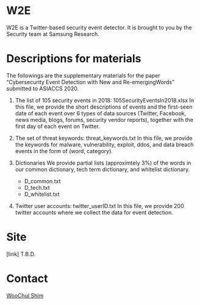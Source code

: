 # W2E
W2E is a Twitter-based security event detector. It is brought to you by the Security team at Samsung Research.

# Descriptions for materials
The followings are the supplementary materials for the paper “Cybersecurity Event Detection with New and Re-emergingWords” submitted to ASIACCS 2020.

1. The list of 105 security events in 2018: 105SecurityEventsIn2018.xlsx
   In this file, we provide the short descriptions of events and the first-seen date of each event over 6 types of data sources (Twitter, Facebook, news media, blogs, forums, security vendor reports), together with the first day of each event on Twitter.
  
2. The set of threat keywords: threat_keywords.txt
   In this file, we provide the keywords for malware, vulnerability, exploit, ddos, and data breach events in the form of (word, category).

3. Dictionaries
   We provide partial lists (approximtely 3%) of the words in our common dictionary, tech term dictionary, and whitelist dictionary. 
   - D_common.txt
   - D_tech.txt
   - D_whitelist.txt

4. Twitter user accounts: twitter_userID.txt
   In this file, we provide 200 twitter accounts where we collect the data for event detection.

# Site
[link] T.B.D. 

# Contact
[WooChul Shim](mailto:woochul.shim@samsung.com?subject=[GitHub]W2E)



